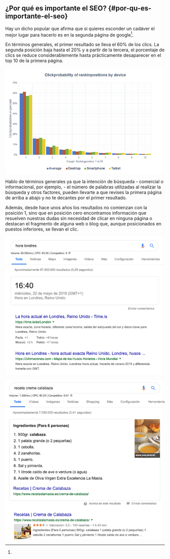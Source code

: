 ## ¿Por qué es importante el SEO? {#por-qu-es-importante-el-seo}

Hay un dicho popular que afirma que si quieres esconder un cadáver el mejor lugar para hacerlo es en la segunda página de google[^a].

En términos generales, el primer resultado se lleva el 60% de los clics. La segunda posición baja hasta el 20% y a partir de la tercera, el porcentaje de clics se reduce considerablemente hasta prácticamente desaparecer en el top 10 de la primera página.

![](img/image34.png)

Hablo de términos generales ya que la intención de búsqueda - comercial o informacional, por ejemplo, - el número de palabras utilizadas al realizar la búsqueda y otros factores, pueden llevarte a que revises la primera página de arriba a abajo y no te decantes por el primer resultado.

Además, desde hace unos años los resultados no comienzan con la posición 1, sino que en posición cero encontramos información que resuelven nuestras dudas sin necesidad de clicar en ninguna página o destacan el fragmento de alguna web o blog que, aunque posicionados en puestos inferiores, se llevan el clic.

![](img/image36.png)

![](img/image35.png)

[^a]:
